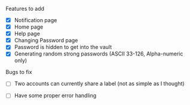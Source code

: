 Features to add
- [x] Notification page
- [x] Home page
- [x] Help page
- [x] Changing Password page
- [x] Password is hidden to get into the vault
- [x] Generating random strong passwords (ASCII 33-126, Alpha-numeric only)

Bugs to fix
- [ ] Two accounts can currently share a label (not as simple as I thought)
- [ ] Have some proper error handling

